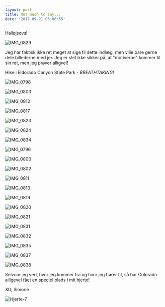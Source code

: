 ```yaml
---
layout: post
title: Not much to say...
date: '2017-09-21 03:06:55'
---
```


Halløjsovs!


![IMG_0829](/content/images/2017/09/IMG_0829.JPG)

Jeg har faktisk ikke ret meget at sige til dette indlæg, men ville bare gerne dele billederne med jer. Jeg er slet ikke sikker på, at "motiverne" kommer til sin ret, men jeg prøver alligvel!

Hike i Eldorado Canyon State Park - *BREATHTAKING*!

![IMG_0798](/content/images/2017/09/IMG_0798.JPG)

![IMG_0803](/content/images/2017/09/IMG_0803.JPG)

![IMG_0812](/content/images/2017/09/IMG_0812.JPG)

![IMG_0817](/content/images/2017/09/IMG_0817.JPG)

![IMG_0823](/content/images/2017/09/IMG_0823.JPG)

![IMG_0824](/content/images/2017/09/IMG_0824.JPG)

![IMG_0834](/content/images/2017/09/IMG_0834.JPG)

![IMG_0796](/content/images/2017/09/IMG_0796.JPG)

![IMG_0800](/content/images/2017/09/IMG_0800.JPG)

![IMG_0802](/content/images/2017/09/IMG_0802.JPG)

![IMG_0811](/content/images/2017/09/IMG_0811.JPG)

![IMG_0813](/content/images/2017/09/IMG_0813.JPG)

![IMG_0819](/content/images/2017/09/IMG_0819.JPG)

![IMG_0820](/content/images/2017/09/IMG_0820.JPG)

![IMG_0821](/content/images/2017/09/IMG_0821.JPG)

![IMG_0831](/content/images/2017/09/IMG_0831.JPG)

![IMG_0832](/content/images/2017/09/IMG_0832.JPG)

![IMG_0835](/content/images/2017/09/IMG_0835.JPG)

![IMG_0837](/content/images/2017/09/IMG_0837.JPG)

![IMG_0838](/content/images/2017/09/IMG_0838.JPG)


Selvom jeg ved, hvor jeg kommer fra og hvor jeg hører til, så har Colorado alligevel fået en speciel plads i mit hjerte!

XO, Simone

![Hjerte-7](/content/images/2017/09/Hjerte-7.jpg)


